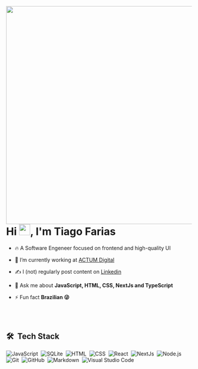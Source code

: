 <img align="right" height="590em" src="https://github.com/FtiagoF/FtiagoF/assets/87453405/bbba768c-173c-4b4d-ad10-b9c35ca0eb24" />
<h1 align="left">Hi <img src="https://www.emojiall.com/images/60/microsoft-teams/1f44b-1f3fb.png" height="30px">, I'm Tiago Farias</h1>

- 🔥 A Software Engeneer focused on frontend and high-quality UI

- 🔭 I’m currently working at [ACTUM Digital](https://www.actumdigital.com/)

- ✍ I (not) regularly post content on [Linkedin](https://www.linkedin.com/in/tiago-farias-37b501233/)

- 💬 Ask me about **JavaScript, HTML, CSS, NextJs and TypeScript**

- ⚡ Fun fact **Brazilian 😜**

<!--- - 👨‍💻 More at [tiagofarias.dev](https://tiagofarias.dev) --->

<br>
<br>

## 🛠 &nbsp;Tech Stack

![JavaScript](https://img.shields.io/badge/-JavaScript-05122A?style=flat&logo=javascript)&nbsp;
![SQLite](https://img.shields.io/badge/-TypeScript-05122A?style=flat&logo=typescript)&nbsp;
![HTML](https://img.shields.io/badge/-HTML-05122A?style=flat&logo=HTML5)&nbsp;
![CSS](https://img.shields.io/badge/-CSS-05122A?style=flat&logo=CSS3&logoColor=1572B6)&nbsp;
![React](https://img.shields.io/badge/-React-05122A?style=flat&logo=react)&nbsp;
![NextJs](https://img.shields.io/badge/-Next.js-05122A?style=flat&logo=next.js)&nbsp;
![Node.js](https://img.shields.io/badge/-Node.js-05122A?style=flat&logo=node.js)&nbsp;
![Git](https://img.shields.io/badge/-Git-05122A?style=flat&logo=git)&nbsp;
![GitHub](https://img.shields.io/badge/-GitHub-05122A?style=flat&logo=github)&nbsp;
![Markdown](https://img.shields.io/badge/-Markdown-05122A?style=flat&logo=markdown)&nbsp;
![Visual Studio Code](https://img.shields.io/badge/-Visual%20Studio%20Code-05122A?style=flat&logo=visual-studio-code&logoColor=007ACC)&nbsp;
